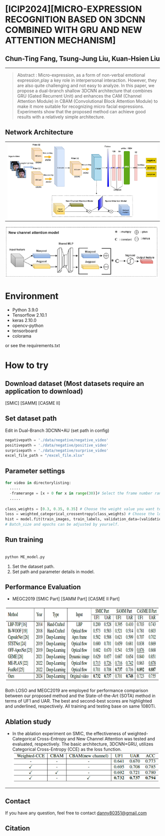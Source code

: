 # [ICIP2024][MICRO-EXPRESSION RECOGNITION BASED ON 3DCNN COMBINED WITH GRU AND NEW ATTENTION MECHANISM]

## Chun-Ting Fang, Tsung-Jung Liu, Kuan-Hsien Liu  

***
> Abstract : Micro-expression, as a form of non-verbal emotional expression,play a key role in interpersonal interaction. However,
they are also quite challenging and not easy to analyze. In this paper, we propose a dual-branch shallow 3DCNN architecture
that combines GRU (Gated Recurrent Unit) and enhances the CAM (Channel Attention Module) in CBAM (Convolutional Block Attention Module)
> to make it more suitable for recognizing micro facial expressions. Experiments show that the
proposed method can achieve good results with a relatively simple architecture.


## Network Architecture  

<table>
  <tr>
    <td colspan="2">
  <img src = "https://github.com/dannyFan-0201/ICIP_2024/blob/main/img/architecture.PNG" alt="CMFNet" width="800"> </td>  
  </tr>
  </table>
  <img src = "https://github.com/dannyFan-0201/ICIP_2024/blob/main/img/CBAM.PNG" alt="CMFNet" width="500">


# Environment
- Python 3.9.0
- Tensorflow 2.10.1
- keras	2.10.0
- opencv-python	
- tensorboard	
- colorama
  
or see the requirements.txt

# How to try

## Download dataset (Most datasets require an application to download)
[SMIC] [SAMM] [CASME II]

## Set dataset path

Edit in Dual-Branch 3DCNN+AU (set path in config)

```python
negativepath = './data/negative/negative_video'
positivepath = './data/negative/positive_video'
surprisepath = './data/negative/surprise_video'
excel_file_path = "/excel_file.xlsx"

```

## Parameter settings

```python
for video in directorylisting:
  .....
  -framerange = [x + 0 for x in range(30)]# Select the frame number range to enter.
  .....

class_weights = [0.3, 0.35, 0.35] # Choose the weight value you want to give(negative/positive/surprise).
loss = weighted_categorical_crossentropy(class_weights) # Choose the loss function to use.
hist = model.fit(train_images, train_labels, validation_data=(validation_images, validation_labels), callbacks=callbacks_list, batch_size=8, epochs=200, shuffle=True)
# Batch_size and epochs can be adjusted by yourself.

```

## Run training
```python

python ME_model.py 

```
1. Set the dataset path.
2. Set path and parameter details in model.
   
## Performance Evaluation

- MEGC2019 [SMIC Part] [SAMM Part] [CASME II Part]

<img src="https://github.com/dannyFan-0201/ICIP_2024/blob/main/img/performance.PNG" width="1000" height="250">

Both LOSO and MEGC2019 are employed for performance comparison between our proposed method and the
State-of-the-Art (SOTA) method in terms of UF1 and UAR. The best and second-best scores are highlighted and underlined,
respectively.
All training and testing base on same 1080Ti.

## Ablation study

- In the ablation experiment on SMIC, the effectiveness of weighted-Categorical Cross-Entropy and New Channel
  Attention was tested and evaluated, respectively. The basic architecture, 3DCNN+GRU, utilizes Categorical Cross-Entropy (CCE) as the loss function.
  <img src="https://github.com/dannyFan-0201/ICIP_2024/blob/main/img/ab.PNG"
  width="500" height="100">

---
## Contact
If you have any question, feel free to contact danny80351@gmail.com

## Citation
```


